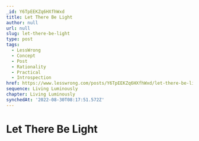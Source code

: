 ```yaml
---
_id: Y6TpEEKZq6HXfhWxd
title: Let There Be Light
author: null
url: null
slug: let-there-be-light
type: post
tags:
  - LessWrong
  - Concept
  - Post
  - Rationality
  - Practical
  - Introspection
href: https://www.lesswrong.com/posts/Y6TpEEKZq6HXfhWxd/let-there-be-light
sequence: Living Luminously
chapter: Living Luminously
synchedAt: '2022-08-30T08:17:51.572Z'
---
```


# Let There Be Light
